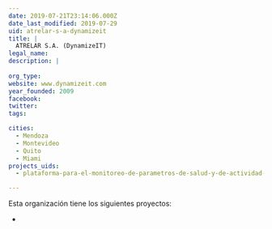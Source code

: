 ```yaml
---
date: 2019-07-21T23:14:06.000Z
date_last_modified: 2019-07-29
uid: atrelar-s-a-dynamizeit
title: |
  ATRELAR S.A. (DynamizeIT)
legal_name: 
description: |
  
org_type: 
website: www.dynamizeit.com
year_founded: 2009
facebook: 
twitter: 
tags:

cities: 
  - Mendoza
  - Montevideo
  - Quito
  - Miami
projects_uids:
  - plataforma-para-el-monitoreo-de-parametros-de-salud-y-de-actividad-del-adulto-mayor

---
```


Esta organización tiene los siguientes proyectos:

- [](/proyectos/plataforma-para-el-monitoreo-de-parametros-de-salud-y-de-actividad-del-adulto-mayor)

